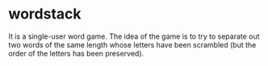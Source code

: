 # wordstack

It is a single-user word game. The idea of the game is to try to separate out two words of the same length whose letters have been scrambled (but the order of the letters has been preserved).
